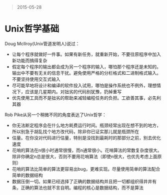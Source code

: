 > 2015-05-28

Unix哲学基础
============

Doug McIlroy(Unix管道发明人)说过：

- 让每个程序就做好一件事。如果有新任务，就重新开始，不要往原程序中加入新功能而搞得复杂
- 假定每个程序的输出都会成为另一个程序的输入，哪怕那个程序还是未知的。输出中不要有无关的信息干扰。避免使用严格的分栏格式和二进制格式输入。不要坚持使用交互式输入
- 尽可能早地将设计和编译的软件投入试用，哪怕是操作系统也不例外，理想情况下，应该是几星期内。对拙劣的代码别犹豫，扔掉重写
- 优先使用工具而不是拙劣的帮助来减轻编程任务的负担。工欲善其事，必先利其器

Rob Pike从另一个稍微不同的角度表达了Unix哲学：

- 你无法断定程序会在什么地方耗费运行时间。瓶颈经常出现在想不到的地方，所以别急于胡乱找个地方改代码，除非你已证实那儿就是瓶颈所在
- 估量。在你没对代码进行估量，特别是没找到最耗时的那部分之前，别去优化速度
- 花哨的算法在n很小时通常很慢，而n通常很小。花哨算法的常数复杂度很大。除非你确定n总是很大，否则不要用花哨算法（即使n很大，也优先考虑上面原则）
- 花哨的算法比简单的算法更容易出bug，更难实现。尽量使用简单的算法配合简单的数据结构
- 数据压倒一切。如果已经选择了正确的数据结构并且把一切都组织得井井有条，正确的算法也就不言自明。编程的核心是数据结构，而不是算法


